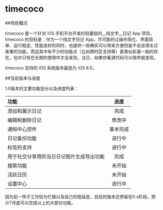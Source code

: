 # timecoco

##项目概况

timecoco 是一个针对 iOS 手机平台开发的轻量级的__纯文字__日记 App 项目，timecoco 的目标是：作为一个纯文字日记 App，尽可能的让操作简化、界面简单、运行稳定、性能良好的同时，也提供一些确实可以带来方便但是不会显得太过笨重的功能。而这其中有不少的功能点（比如跨时区支持等）是类似彩蛋一般的存在，也许只有在长期的使用中才会发现，当日，如果你看源代码可以很早就发现。

timecoco 支持的 iOS 系统版本最低为 iOS 8.0。

##当前版本与进度

1.0版本的主要功能划分以及进度列表：

功能|进度
:----------- | :-----------:
添加和展示日记|完成
编辑和删除日记|修改中
通知中心控件|基本完成
日记备份功能|进行中
标签的支持|进行中
用于社交分享用的当日日记图片生成导出功能|完成
搜索功能|未开始
活跃日历|未开始
设置中心|进行中

因为前一阵子工作较为忙碌以及自己的拖延症，目前的版本还停留在0.x阶段，预计7月底可以完成以上的大部分功能。